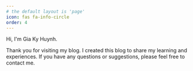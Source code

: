 ```yaml
---
# the default layout is 'page'
icon: fas fa-info-circle
order: 4
---
```


<!-- > Add Markdown syntax content to file `_tabs/about.md`{: .filepath } and it will show up on this page.
{: .prompt-tip } -->
Hi, I'm Gia Ky Huynh.

Thank you for visiting my blog.
I created this blog to share my learning and experiences. If you have any questions or suggestions, please feel free to contact me.